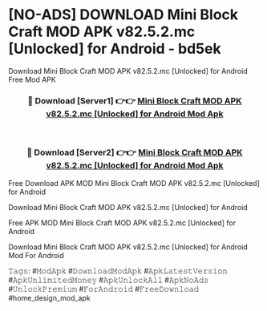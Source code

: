 # [NO-ADS] DOWNLOAD Mini Block Craft MOD APK v82.5.2.mc [Unlocked] for Android - bd5ek
Download Mini Block Craft MOD APK v82.5.2.mc [Unlocked] for Android Free Mod APK

<div align="center">
<h3>🔴 Download [Server1] 👉👉 <a href="https://apk-comot.site?title=Mini_Block_Craft_MOD_APK_v82.5.2.mc_[Unlocked]_for_Android">Mini Block Craft MOD APK v82.5.2.mc [Unlocked] for Android Mod Apk</a></h3><br>

<h3>🔴 Download [Server2] 👉👉 <a href="https://apk-comot.site?title=Mini_Block_Craft_MOD_APK_v82.5.2.mc_[Unlocked]_for_Android">Mini Block Craft MOD APK v82.5.2.mc [Unlocked] for Android Mod Apk</a></h3>
</div>


Free Download APK MOD Mini Block Craft MOD APK v82.5.2.mc [Unlocked] for Android

Download Mini Block Craft MOD APK v82.5.2.mc [Unlocked] for Android 

Free APK MOD Mini Block Craft MOD APK v82.5.2.mc [Unlocked] for Android 

Download Mini Block Craft MOD APK v82.5.2.mc [Unlocked] for Android Mod For Android

𝚃𝚊𝚐𝚜: #𝙼𝚘𝚍𝙰𝚙𝚔 #𝙳𝚘𝚠𝚗𝚕𝚘𝚊𝚍𝙼𝚘𝚍𝙰𝚙𝚔 #𝙰𝚙𝚔𝙻𝚊𝚝𝚎𝚜𝚝𝚅𝚎𝚛𝚜𝚒𝚘𝚗 #𝙰𝚙𝚔𝚄𝚗𝚕𝚒𝚖𝚒𝚝𝚎𝚍𝙼𝚘𝚗𝚎𝚢 #𝙰𝚙𝚔𝚄𝚗𝚕𝚘𝚌𝚔𝙰𝚕𝚕 #𝙰𝚙𝚔𝙽𝚘𝙰𝚍𝚜 #𝚄𝚗𝚕𝚘𝚌𝚔𝙿𝚛𝚎𝚖𝚒𝚞𝚖 #𝙵𝚘𝚛𝙰𝚗𝚍𝚛𝚘𝚒𝚍 #𝙵𝚛𝚎𝚎𝙳𝚘𝚠𝚗𝚕𝚘𝚊𝚍 #home_design_mod_apk